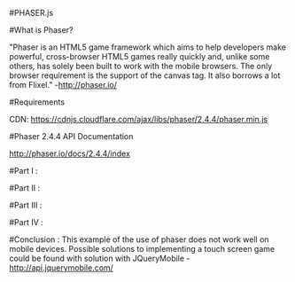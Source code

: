 #PHASER.js

#What is Phaser?

"Phaser is an HTML5 game framework which aims to help developers make powerful, cross-browser HTML5 games really quickly and, unlike some others, has solely been built to work with the mobile browsers. The only browser requirement is the support of the canvas tag. It also borrows a lot from Flixel." -http://phaser.io/

#Requirements

CDN: https://cdnjs.cloudflare.com/ajax/libs/phaser/2.4.4/phaser.min.js

#Phaser 2.4.4 API Documentation 

http://phaser.io/docs/2.4.4/index

#Part I :

#Part II :

#Part III :

#Part IV :

#Conclusion : 
This example of the use of phaser does not work well on mobile devices. Possible solutions to implementing a touch screen game could be found with solution with JQueryMobile - http://api.jquerymobile.com/
